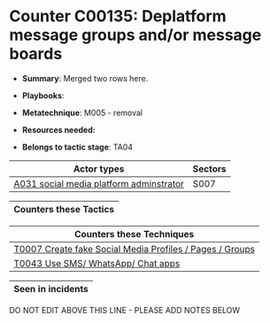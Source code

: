 # Counter C00135: Deplatform message groups and/or message boards

* **Summary**: Merged two rows here. 

* **Playbooks**: 

* **Metatechnique**: M005 - removal

* **Resources needed:** 

* **Belongs to tactic stage**: TA04


| Actor types | Sectors |
| ----------- | ------- |
| [A031 social media platform adminstrator](../generated_pages/actortypes/A031.md) | S007 |



| Counters these Tactics |
| ---------------------- |



| Counters these Techniques |
| ------------------------- |
| [T0007 Create fake Social Media Profiles / Pages / Groups](../generated_pages/techniques/T0007.md) |
| [T0043 Use SMS/ WhatsApp/ Chat apps](../generated_pages/techniques/T0043.md) |



| Seen in incidents |
| ----------------- |


DO NOT EDIT ABOVE THIS LINE - PLEASE ADD NOTES BELOW